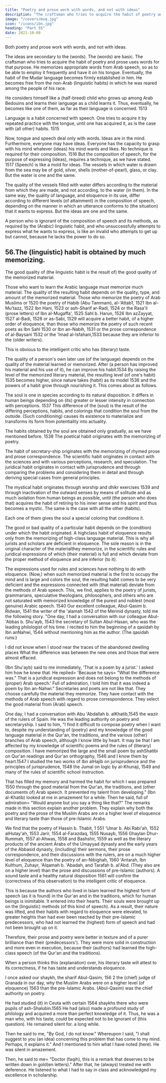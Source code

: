 ```yaml
---
title: "Poetry and prose work with words, and not with ideas"
description: "The craftsman who tries to acquire the habit of poetry and prose uses words for that purpose. He memorizes appropriate words from Arab speech, so as to be able to employ it frequently and have it on his tongue"
image: "/covers/muq.jpg"
icon: "/icons/ibn.jpg"
heading: "Part 55"
date: 2021-10-08
---
```




Both poetry and prose work with words, and not with ideas. 

The ideas are secondary to the (words). The (words) are basic. The craftsman who tries to acquire the habit of poetry and prose uses words for that purpose. He memorizes appropriate words from Arab speech, so as to be able to employ it frequently and have it on his tongue. Eventually, the habit of the Mudar language becomes firmly established in him. He becomes free from the non-Arab (linguistic habits) in which he was reared among the people of his race. 

He considers himself like a (half-breed) child who grows up among Arab Bedouins and learns their language as a child learns it. Thus, eventually, he becomes like one of them, as far as their language is concerned. 1513

Language is a habit concerned with speech. One tries to acquire it by repeated practice with the tongue, until one has acquired it, as is the case with (all other) habits. 1515 

Now, tongue and speech deal only with words. Ideas are in the mind. Furthermore, everyone may have ideas. Everyone has the capacity to grasp with his mind whatever (ideas) his mind wants and likes. No technique is required for their
composition. 1516 But the composition of speech, for the purpose of expressing
(ideas), requires a technique, as we have stated. 1517 (Speech) is like a mold for
ideas. The vessels in which water is drawn from the sea may be of gold, silver, shells (mother-of-pearl), glass, or clay. But the water is one and the same. 

The quality of the vessels filled with water differs according to the material from which they are made, and not according. to the water (in them). In the same way, the quality of language, and eloquence in its use, differ according to different levels (of attainment) in the composition of speech, depending on the manner in which an utterance conforms to (the situation) that it wants to express. But the ideas are one and the same.

A person who is ignorant of the composition of speech and its methods, as required by the (Arabic) linguistic habit, and who unsuccessfully attempts to express what he wants to express, is like an invalid who attempts to get up but cannot, because he lacks the power to do so.


## 56.The (linguistic) habit is obtained by much memorizing.

The good quality of (the linguistic habit is the result of) the good quality of the memorized material. 

Those who  want  to learn the Arabic language must memorize much material. The quality of the resulting habit depends
on the quality, type, and amount of the memorized material. Those who memorize the poetry of Arab Muslims or 1520 the poetry of Habib (Abu Tammam), al-'Attab1, 1521 Ibn al-Mu'tazz, 1522 Ibn Hani, 1523 or ash-Sharif ar-Radi, 1524 or the Rasa'il (prose letters) of Ibn al-Mugaffa', 1525 Sahl b. Harun, 1526 Ibn azZayyat, 1527 al-Badi, 1528 or as-Sabi, 1529 will acquire a better habit, of a higher order of eloquence, than those who memorize the poetry of such recent poets as Ibn Sahl 1530 or Ibn an-Nabih, 1531 or the prose correspondence of al-Baysani 1532 or the 'Imad al-Isfahani,1533 because they are inferior to the (older writers). 

This is obvious to the intelligent critic who has (literary) taste.

The quality of a person's own later use (of the language) depends on the quality of the material learned or memorized. After (a person has improved his material and his use of it), he can improve his habit.1534 By raising the level of the memorized literary material, the resulting level (of one's habit) 1535 becomes higher, since nature takes (habit) as its model 1536 and the powers of a habit grow through nourishing it. This comes about as follows. 

The soul is one in species according to its natural disposition. It differs in human beings depending on (its) greater or lesser intensity in connection with perceptions. 1537 This difference of the (soul) is the result of the differing perceptions, habits, and colorings that condition the soul from the outside. (Such conditioning) causes its existence to materialize and transforms its form from potentiality into actuality.

The habits obtained by the soul are obtained only gradually, as we have mentioned before. 1538 The poetical habit originates with the memorizing of poetry. 

The habit of secretary-ship originates with the memorizing of rhymed prose and prose correspondence. The scientific habit originates in contact with the sciences and with various perceptions, research, and speculation. The juridical habit
originates in contact with jurisprudence and through comparing the problems and considering them in detail and through deriving special cases from general principles. 

The mystical habit originates through worship and dhikr exercises 1539 and through inactivation of the outward senses by means of solitude and as much isolation from human beings as possible, until (the person who does that) acquires
the habit of retiring to his inner sense and his spirit and thus becomes a mystic. The
same is the case with all the other (habits). 

Each one of them gives the soul a special coloring that conditions it.

The good or bad quality of a particular habit depends on the (condition) under which the habit originated. A highclass habit of eloquence results only from the memorizing of high-class language material. This is why all jurists and scholars are deficient in eloquence. The sole reason is in the original character of the materialthey memorize, in the scientific rules and juridical expressions of which (their material) is full and which deviate from the proper method of eloquence and are inferior (to it). 

The expressions used for rules and sciences have nothing to do with eloquence. (Now,) when such memorized material is the first to occupy the mind
and is large and colors the soul, the resulting habit comes to be very deficient and
the expressions connected with (that material) deviate from the methods of Arab
speech. This, we find, applies to the poetry of jurists, grammarians, speculative
theologians, philosophers, and others who are not saturated with memorized
knowledge of the purest and noblest (most genuine) Arabic speech. 1540
Our excellent colleague, Abul-Qasim b. Ridwan, 1541 the writer of the
'alamah 1542 of the Merinid dynasty, told me the following story. "One day, I had a
conversation with our colleague Abul-'Abbas b. Shu'ayb, 1543 the secretary of Sultan
Abul-Hasan, who was the leading philologist of his time. I recited to him the
beginning of a qasidah by Ibn anNahwi, 1544 without mentioning him as the author.
(The qasidah runs:)

I did not know when I stood near the traces of the abandoned dwelling
places
What the difference was between the new ones and those that were almost
effaced.

(Ibn Shu'ayb) said to me immediately, 'That is a poem by a jurist.' I asked him how he knew that. He replied= 'Because he says= "What the difference was."
That is a juridical expression and does not belong to the methods of (proper) Arab speech.' Full of admiration, I told him that it was indeed a poem by Ibn an-Nahwi."
Secretaries and poets are not like that. They choose carefully the material they memorize. They have contact with the methods of Arab speech with regard to
prose correspondence. They select the good material from (Arab) speech.

One day, I had a conversation with Abu 'Abdallah b. alKhatib,1545 the wazir of the rulers of Spain. He was the leading authority on poetry and secretaryship. I
said to him, "I find it difficult to compose poetry when I want to, despite my understanding of (poetry) and my knowledge of the good language material in the
Qur'an, the traditions, and the various (other) branches of Arab speech, although I know little by heart. It may be that I am affected by my knowledge of scientific
poems and the rules of (literary) composition. I have memorized the large and the small poem by ashShatibi on Qur'an readings and Qur'an orthography, 1546 and I
know them by heart.1547 I studied the two works of Ibn alHajib on jurisprudence and the principles of jurisprudence, 1548 the Jumal on logic by al-Khunaji, 1549 and
many of the rules of scientific school instruction. 

That has filled my memory and harmed the habit for which I was prepared 1550 through the good material from the
Qur'an, the traditions, and (other documents of) Arab speech. It prevented my talent
from developing." (Ibn al-Khatib) looked at me in amazement for a while. Then he
said, full of admiration= "Would anyone but you say a thing like that?"
The remarks made in this section explain another problem. They explain why
both the poetry and the prose of the Muslim Arabs are on a higher level of
eloquence and literary taste than those of pre-Islamic Arabs. 

We find that the poetry of Hassin b. Thabit, 1 551 'Umar b. Abi Rabi'ah, 1552 alHutay'ah, 1553 Jarir, 1554
al-Farazdaq, 1555 Nusayb, 1556 Ghaylan Dhur-Rummah, 1557 al-Ahwas, 1558 and Bashshir, 1559 as well as the literary products of the ancient Arabs of the Umayyad dynasty and the early years of the Abbasid dynasty, (including) their sermons, their prose correspondence, and their discussions with the rulers, are on a much higher
level of eloquence than the poetry of an-Nibighah, 1560 'Antarah, Ibn Kulthum,
Zuhayr, 'Alqamah b. 'Abadah, and Tarafah b. al'Abd. (They also are on a higher
level) than the prose and discussions of pre-Islamic (authors). A sound taste and a
healthy natural disposition 1561 will confirm the (correctness of this observation) to
the intelligent critic of eloquence.

This is because the authors who lived in Islam learned the highest form of speech (as it is found) in the Qur'an and in the traditions, which for human beings is inimitable. It entered into their hearts. Their souls were brought up on the
(linguistic) methods (of this kind of speech). As a result, their nature was lifted, and
their habits with regard to eloquence were elevated, to greater heights than had ever
been reached by their pre-Islamic predecessors, who had not learned the (highest)
form of speech and had not been brought up on it. 

Therefore, their prose and poetry were better in texture and of a purer brilliance than their (predecessors'). They were
more solid in construction and more even in execution, because their (authors) had
learned the high-class speech (of the Qur'an and the traditions). 

When a person thinks this (explanation) over, his literary taste will attest to its correctness, if he has
taste and understands eloquence.

I once asked our shaykh, the sharif Abul-Qasim, 156 2 the (chief) judge of Granada in our day, why the Muslim Arabs were on a higher level (of eloquence) 1563 than the pre-Islamic Arabs. (Abul-Qasim) was the chief authority on poetry.

He had studied (it) in Ceuta with certain 1564 shaykhs there who were pupils of ash-Shalubin.1565 He had (also) made a profound study of philology and acquired a more than perfect knowledge of it. Thus, he was a man who, with his taste, could be
expected not to be ignorant of (this question). He remained silent for. a long while.

Then he said to me, "By God, I do not know." Whereupon I said, "I shall suggest to you (an idea) concerning this problem that has come to my mind. Perhaps, it explains it." And I mentioned to him what I have noted (here). He was silent in amazement. 

Then, he said to me= "Doctor (faqih), this is a remark that deserves to be written down in gold(en letters)." After that, he (always) treated me with deference. He listened to what I had to say in class and acknowledged my excellence in scholarship.
